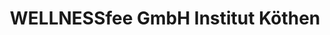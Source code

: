 ---
title: "WELLNESSfee GmbH Institut Köthen"
url: /koethen-anhalt/wellnessfee-gmbh-institut-koethen/
shop: Kosmetik
---